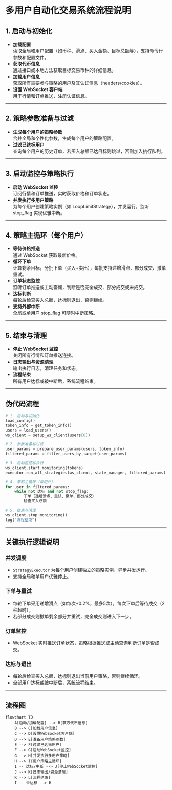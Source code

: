 # 多用户自动化交易系统流程说明

## 1. 启动与初始化

- **加载配置**  
  读取全局和用户配置（如币种、滑点、买入金额、目标总额等），支持命令行参数和配置文件。
- **获取代币信息**  
  通过接口或本地方法获取目标交易币种的详细信息。
- **加载用户信息**  
  获取所有需要参与策略的用户及其认证信息（headers/cookies）。
- **设置 WebSocket 客户端**  
  用于行情和订单推送，注册认证信息。

---

## 2. 策略参数准备与过滤

- **生成每个用户的策略参数**  
  合并全局和个性化参数，生成每个用户的策略配置。
- **过滤已达标用户**  
  查询每个用户的历史订单，若买入总额已达目标则跳过，否则加入执行队列。

---

## 3. 启动监控与策略执行

- **启动 WebSocket 监控**  
  订阅行情和订单推送，实时获取价格和订单状态。
- **并发执行多用户策略**  
  为每个用户创建策略实例（如 LoopLimitStrategy），并发运行，监听 stop_flag 实现优雅中断。

---

## 4. 策略主循环（每个用户）

- **等待价格推送**  
  通过 WebSocket 获取最新价格。
- **循环下单**  
  计算剩余目标，分批下单（买入+卖出），每批支持递增滑点、部分成交、撤单重试。
- **订单状态监控**  
  监听订单推送或主动查询，判断是否完全成交、部分成交或未成交。
- **达标判断**  
  每轮后检查买入总额，达标则退出，否则继续。
- **支持外部中断**  
  全局或单用户 stop_flag 可随时中断策略。

---

## 5. 结束与清理

- **停止 WebSocket 监控**  
  关闭所有行情和订单推送连接。
- **日志输出与资源清理**  
  输出执行日志，清理任务和状态。
- **流程结束**  
  所有用户达标或被中断后，系统流程结束。

---

## 伪代码流程

```python
# 1. 启动与初始化
load_config()
token_info = get_token_info()
users = load_users()
ws_client = setup_ws_client(users[0])

# 2. 参数准备与过滤
user_params = prepare_user_params(users, token_info)
filtered_params = filter_users_by_target(user_params)

# 3. 启动监控与执行
ws_client.start_monitoring(tokens)
executor.run_all_strategies(ws_client, state_manager, filtered_params)

# 4. 策略主循环（每用户）
for user in filtered_params:
    while not 达标 and not stop_flag:
        下单（递增滑点、重试、撤单、部分成交）
        检查买入总额

# 5. 结束与清理
ws_client.stop_monitoring()
log("流程结束")
```

---

## 关键执行逻辑说明

### 并发调度
- `StrategyExecutor` 为每个用户创建独立的策略实例，异步并发运行。
- 支持全局和单用户优雅停止。

### 下单与重试
- 每轮下单采用递增滑点（如每次+0.2%，最多5次），每次下单后等待成交（2秒超时）。
- 若部分成交则撤单剩余部分并重试，完全成交则进入下一步。

### 订单监控
- WebSocket 实时推送订单状态，策略根据推送或主动查询判断订单是否成交。

### 达标与退出
- 每轮后检查买入总额，达标则退出当前用户策略，否则继续循环。
- 全部用户达标或被中断后，系统流程结束。

---

## 流程图

```mermaid
flowchart TD
    A[启动/加载配置] --> B[获取代币信息]
    B --> C[加载用户信息]
    C --> D[设置WebSocket客户端]
    D --> E[准备用户策略参数]
    E --> F[过滤已达标用户]
    F --> G[启动WebSocket监控]
    G --> H[并发执行多用户策略]
    H --> I{用户策略主循环}
    I -- 达标/中断 --> J[停止WebSocket监控]
    J --> K[日志输出/资源清理]
    K --> L[流程结束]
    I -- 未达标 --> H
``` 